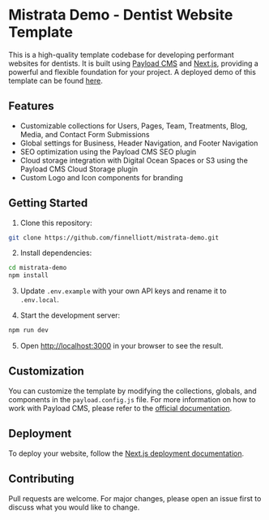 # Mistrata Demo - Dentist Website Template

This is a high-quality template codebase for developing performant websites for dentists. It is built using [Payload CMS](https://payloadcms.com/) and [Next.js](https://nextjs.org/), providing a powerful and flexible foundation for your project. A deployed demo of this template can be found [here](https://demo.mistrata.com/).

## Features

- Customizable collections for Users, Pages, Team, Treatments, Blog, Media, and Contact Form Submissions
- Global settings for Business, Header Navigation, and Footer Navigation
- SEO optimization using the Payload CMS SEO plugin
- Cloud storage integration with Digital Ocean Spaces or S3 using the Payload CMS Cloud Storage plugin
- Custom Logo and Icon components for branding

## Getting Started

1. Clone this repository:

```bash
git clone https://github.com/finnelliott/mistrata-demo.git
```

2. Install dependencies:

```bash
cd mistrata-demo
npm install
```

3. Update `.env.example` with your own API keys and rename it to `.env.local`.

4. Start the development server:

```bash
npm run dev
```

5. Open [http://localhost:3000](http://localhost:3000) in your browser to see the result.

## Customization

You can customize the template by modifying the collections, globals, and components in the `payload.config.js` file. For more information on how to work with Payload CMS, please refer to the [official documentation](https://payloadcms.com/docs).

## Deployment

To deploy your website, follow the [Next.js deployment documentation](https://nextjs.org/docs/deployment).

## Contributing

Pull requests are welcome. For major changes, please open an issue first to discuss what you would like to change.